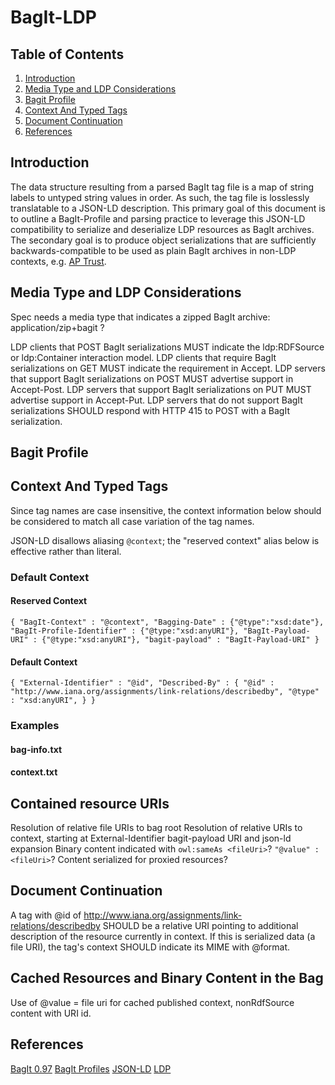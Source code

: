 # BagIt-LDP

## Table of Contents
1. [Introduction](#introduction)
2. [Media Type and LDP Considerations](#media-type-and-ldp-considerations)
3. [Bagit Profile](#bagit-profile)
4. [Context And Typed Tags](#context-and-typed-tags)
5. [Document Continuation](#document-continuation)
6. [References](#references)

## Introduction

The data structure resulting from a parsed BagIt tag file is a map of string
labels to untyped string values in order. As such, the tag file is losslessly
translatable to a JSON-LD description. This primary goal of this document
is to outline a BagIt-Profile and parsing practice to leverage this JSON-LD
compatibility to serialize and deserialize LDP resources as BagIt archives. The
secondary goal is to produce object serializations that are sufficiently
backwards-compatible to be used as plain BagIt archives in non-LDP contexts,
e.g. [AP Trust](http://academicpreservationtrust.org/).

## Media Type and LDP Considerations

Spec needs a media type that indicates a zipped BagIt archive: application/zip+bagit ?

LDP clients that POST BagIt serializations MUST indicate the ldp:RDFSource or ldp:Container interaction model.
LDP clients that require BagIt serializations on GET MUST indicate the requirement in Accept.
LDP servers that support BagIt serializations on POST MUST advertise support in Accept-Post.
LDP servers that support BagIt serializations on PUT MUST advertise support in Accept-Put.
LDP servers that do not support BagIt serializations SHOULD respond with HTTP 415 to POST with a BagIt serialization.


## Bagit Profile

## Context And Typed Tags
Since tag names are case insensitive, the context information below should be
considered to match all case variation of the tag names.

JSON-LD disallows aliasing `@context`; the "reserved context" alias below is effective rather than literal.

### Default Context
#### Reserved Context
``
{
  "BagIt-Context" : "@context",
  "Bagging-Date" : {"@type":"xsd:date"},
  "BagIt-Profile-Identifier" : {"@type:"xsd:anyURI"},
  "BagIt-Payload-URI" : {"@type:"xsd:anyURI"},
  "bagit-payload" : "BagIt-Payload-URI"
}
``
#### Default Context
``
{
  "External-Identifier" : "@id",
  "Described-By" : {
    "@id" : "http://www.iana.org/assignments/link-relations/describedby",
    "@type" : "xsd:anyURI",
  }
}
``
### Examples
#### bag-info.txt
#### context.txt

## Contained resource URIs

Resolution of relative file URIs to bag root
Resolution of relative URIs to context, starting at External-Identifier
bagit-payload URI and json-ld expansion
Binary content indicated with `owl:sameAs <fileUri>`? `"@value" : <fileUri>`?
Content serialized for proxied resources?

## Document Continuation

A tag with @id of <http://www.iana.org/assignments/link-relations/describedby>
SHOULD be a relative URI pointing to additional description of the resource
currently in context. If this is serialized data (a file URI), the tag's context SHOULD
indicate its MIME with @format.

## Cached Resources and Binary Content in the Bag

Use of @value = file uri for cached published context, nonRdfSource content with URI id.

## References
[BagIt 0.97](https://tools.ietf.org/html/draft-kunze-bagit-13)
[BagIt Profiles](https://github.com/ruebot/bagit-profiles)
[JSON-LD](http://json-ld.org/spec/latest/)
[LDP](https://www.w3.org/TR/ldp/)

